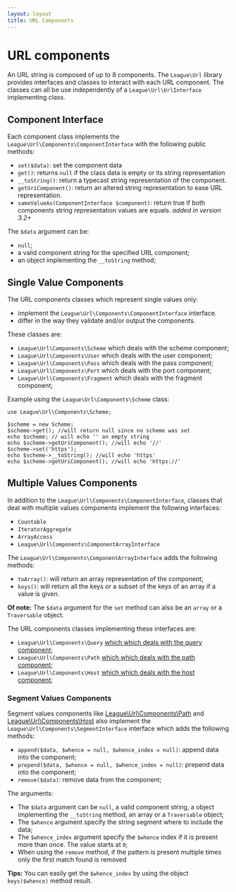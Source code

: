 ```yaml
---
layout: layout
title: URL Components
---
```


# URL components

An URL string is composed of up to 8 components. The `League\Url` library provides interfaces and classes to interact with each URL component. The classes can all be use independently of a `League\Url\UrlInterface` implementing class. 

## Component Interface

Each component class implements the `League\Url\Components\ComponentInterface` with the following public methods:

* `set($data)`: set the component data
* `get()`: returns `null` if the class data is empty or its string representation
* `__toString()`: return a typecast string representation of the component.
* `getUriComponent()`: return an altered string representation to ease URL representation.
* `sameValueAs(ComponentInterface $component)`: return true if both components string representation values are equals. *added in version 3.2+*

The `$data` argument can be:

* `null`;
* a valid component string for the specified URL component;
* an object implementing the `__toString` method;

<h2 id="simple-components">Single Value Components</h2>

The URL components classes which represent single values only:

* implement the `League\Url\Components\ComponentInterface` interface. 
* differ in the way they validate and/or output the components.

These classes are:

* `League\Url\Components\Scheme` which deals with the scheme component;
* `League\Url\Components\User` which deals with the user component;
* `League\Url\Components\Pass` which deals with the pass component;
* `League\Url\Components\Port` which deals with the port component;
* `League\Url\Components\Fragment` which deals with the fragment component;

Example using the `League\Url\Components\Scheme` class:

~~~.language-php
use League\Url\Components\Scheme;

$scheme = new Scheme;
$scheme->get(); //will return null since no scheme was set
echo $scheme; // will echo '' an empty string
echo $scheme->getUriComponent(); //will echo '//'
$scheme->set('https');
echo $scheme->__toString(); //will echo 'https'
echo $scheme->getUriComponent(); //will echo 'https://'
~~~

<h2 id="complex-components">Multiple Values Components</h2>

In addition to the `League\Url\Components\ComponentInterface`, classes that deal with multiple values components implement the following interfaces:

* `Countable`
* `IteratorAggregate`
* `ArrayAccess`
* `League\Url\Components\ComponentArrayInterface`

The `League\Url\Components\ComponentArrayInterface` adds the following methods:

* `toArray()`: will return an array representation of the component;
* `keys()`: will return all the keys or a subset of the keys of an array if a value is given.

<p class="message-info"><strong>Of note:</strong> The <code>$data</code> argument for the <code>set</code> method can also be an <code>array</code> or a <code>Traversable</code> object.</p>

The URL components classes implementing these interfaces are:

* `League\Url\Components\Query` [which which deals with the query component](/components/query/);
* `League\Url\Components\Path` [which which deals with the path component](/components/path/);
* `League\Url\Components\Host` [which which deals with the host component](/components/host/);

<h3 id="segment-components">Segment Values Components</h3>

Segment values components like [League\Url\Components\Path](/components/path/) and 
[League\Url\Components\Host](/components/host/) also implement the `League\Url\Components\SegmentInterface` interface which adds the following methods:

* `append($data, $whence = null, $whence_index = null)`: append data into the component;
* `prepend($data, $whence = null, $whence_index = null)`: prepend data into the component;
* `remove($data)`: remove data from the component;

The arguments:

* The `$data` argument can be `null`, a valid component string, a object implementing the `__toString` method, an array or a `Traversable` object;
* The `$whence` argument specify the string segment where to include the data;
* The `$whence_index` argument specify the `$whence` index if it is present more than once. The value starts at `0`;
* When using the `remove` method, if the pattern is present multiple times only the first match found is removed 

<p class="message-info"><strong>Tips:</strong> You can easily get the <code>$whence_index</code> by using the object <code>keys($whence)</code> method result.</p>
